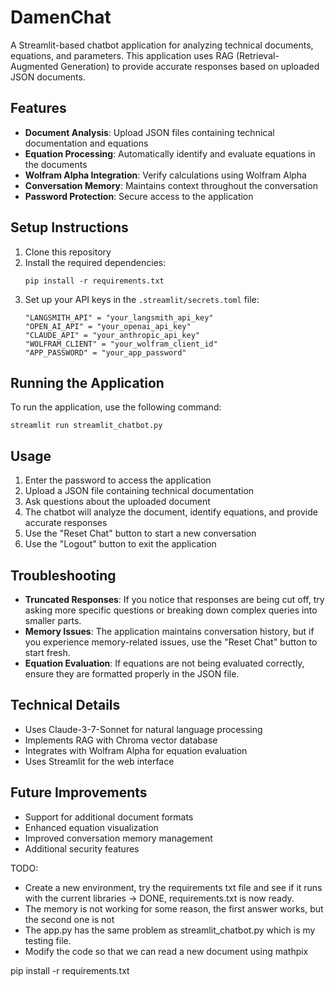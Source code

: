 # DamenChat

A Streamlit-based chatbot application for analyzing technical documents, equations, and parameters. This application uses RAG (Retrieval-Augmented Generation) to provide accurate responses based on uploaded JSON documents.

## Features

- **Document Analysis**: Upload JSON files containing technical documentation and equations
- **Equation Processing**: Automatically identify and evaluate equations in the documents
- **Wolfram Alpha Integration**: Verify calculations using Wolfram Alpha
- **Conversation Memory**: Maintains context throughout the conversation
- **Password Protection**: Secure access to the application

## Setup Instructions

1. Clone this repository
2. Install the required dependencies:
   ```
   pip install -r requirements.txt
   ```
3. Set up your API keys in the `.streamlit/secrets.toml` file:
   ```
   "LANGSMITH_API" = "your_langsmith_api_key"
   "OPEN_AI_API" = "your_openai_api_key"
   "CLAUDE_API" = "your_anthropic_api_key"
   "WOLFRAM_CLIENT" = "your_wolfram_client_id"
   "APP_PASSWORD" = "your_app_password"
   ```

## Running the Application

To run the application, use the following command:

```
streamlit run streamlit_chatbot.py
```

## Usage

1. Enter the password to access the application
2. Upload a JSON file containing technical documentation
3. Ask questions about the uploaded document
4. The chatbot will analyze the document, identify equations, and provide accurate responses
5. Use the "Reset Chat" button to start a new conversation
6. Use the "Logout" button to exit the application

## Troubleshooting

- **Truncated Responses**: If you notice that responses are being cut off, try asking more specific questions or breaking down complex queries into smaller parts.
- **Memory Issues**: The application maintains conversation history, but if you experience memory-related issues, use the "Reset Chat" button to start fresh.
- **Equation Evaluation**: If equations are not being evaluated correctly, ensure they are formatted properly in the JSON file.

## Technical Details

- Uses Claude-3-7-Sonnet for natural language processing
- Implements RAG with Chroma vector database
- Integrates with Wolfram Alpha for equation evaluation
- Uses Streamlit for the web interface

## Future Improvements

- Support for additional document formats
- Enhanced equation visualization
- Improved conversation memory management
- Additional security features

TODO:
- Create a new environment, try the requirements txt file and see if it runs with the current libraries -> DONE, requirements.txt is now ready.
- The memory is not working for some reason, the first answer works, but the second one is not
- The app.py has the same problem as streamlit_chatbot.py which is my testing file.
- Modify the code so that we can read a new document using mathpix 


pip install -r requirements.txt